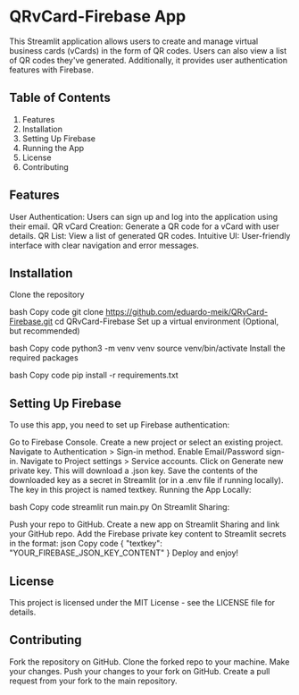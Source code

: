 # QRvCard-Firebase App

This Streamlit application allows users to create and manage virtual business cards (vCards) in the form of QR codes. Users can also view a list of QR codes they've generated. Additionally, it provides user authentication features with Firebase.

## Table of Contents
1. Features
2. Installation
3. Setting Up Firebase
4. Running the App
5. License
6. Contributing

## Features
User Authentication: Users can sign up and log into the application using their email.
QR vCard Creation: Generate a QR code for a vCard with user details.
QR List: View a list of generated QR codes.
Intuitive UI: User-friendly interface with clear navigation and error messages.

## Installation
Clone the repository

bash
Copy code
git clone https://github.com/eduardo-meik/QRvCard-Firebase.git
cd QRvCard-Firebase
Set up a virtual environment (Optional, but recommended)

bash
Copy code
python3 -m venv venv
source venv/bin/activate
Install the required packages

bash
Copy code
pip install -r requirements.txt

## Setting Up Firebase
To use this app, you need to set up Firebase authentication:

Go to Firebase Console.
Create a new project or select an existing project.
Navigate to Authentication > Sign-in method.
Enable Email/Password sign-in.
Navigate to Project settings > Service accounts.
Click on Generate new private key. This will download a .json key.
Save the contents of the downloaded key as a secret in Streamlit (or in a .env file if running locally). The key in this project is named textkey.
Running the App
Locally:

bash
Copy code
streamlit run main.py
On Streamlit Sharing:

Push your repo to GitHub.
Create a new app on Streamlit Sharing and link your GitHub repo.
Add the Firebase private key content to Streamlit secrets in the format:
json
Copy code
{
    "textkey": "YOUR_FIREBASE_JSON_KEY_CONTENT"
}
Deploy and enjoy!

## License
This project is licensed under the MIT License - see the LICENSE file for details.

## Contributing
Fork the repository on GitHub.
Clone the forked repo to your machine.
Make your changes.
Push your changes to your fork on GitHub.
Create a pull request from your fork to the main repository.
